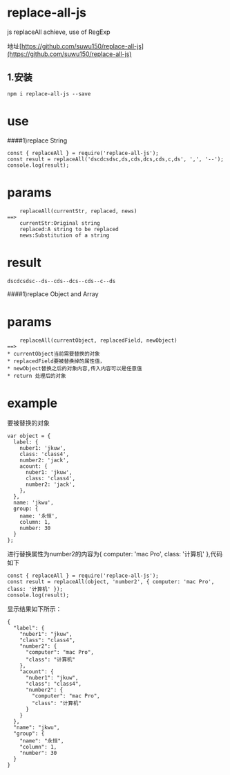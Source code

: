 # replace-all-js
js replaceAll achieve, use of RegExp


地址[https://github.com/suwu150/replace-all-js](https://github.com/suwu150/replace-all-js)
## 1.安装
```$xslt
npm i replace-all-js --save
```
# use

####1)replace String
```$xslt
const { replaceAll } = require('replace-all-js');
const result = replaceAll('dscdcsdsc,ds,cds,dcs,cds,c,ds', ',', '--');
console.log(result);
```
# params
```$xslt
    replaceAll(currentStr, replaced, news)
==>
    currentStr:Original string
    replaced:A string to be replaced
    news:Substitution of a string
```
# result
```$xslt
dscdcsdsc--ds--cds--dcs--cds--c--ds
```
####1)replace Object and Array

# params
```$xslt
    replaceAll(currentObject, replacedField, newObject)
==>
* currentObject当前需要替换的对象
* replacedField要被替换掉的属性值，
* newObject替换之后的对象内容,传入内容可以是任意值
* return 处理后的对象
```
# example
要被替换的对象
```$xslt
var object = {
  label: {
    nuber1: 'jkuw',
    class: 'class4',
    number2: 'jack',
    acount: {
      nuber1: 'jkuw',
      class: 'class4',
      number2: 'jack',
    },
  },
  name: 'jkwu',
  group: {
    name: '永恒',
    column: 1,
    number: 30
  }
};
```
进行替换属性为number2的内容为{ computer: 'mac Pro', class: '计算机' },代码如下
   ```$xslt
   const { replaceAll } = require('replace-all-js');
   const result = replaceAll(object, 'number2', { computer: 'mac Pro', class: '计算机' });
   console.log(result);
   ```
显示结果如下所示：
```$xslt
{
  "label": {
    "nuber1": "jkuw",
    "class": "class4",
    "number2": {
      "computer": "mac Pro",
      "class": "计算机"
    },
    "acount": {
      "nuber1": "jkuw",
      "class": "class4",
      "number2": {
        "computer": "mac Pro",
        "class": "计算机"
      }
    }
  },
  "name": "jkwu",
  "group": {
    "name": "永恒",
    "column": 1,
    "number": 30
  }
}
```